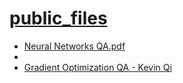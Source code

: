 # [public_files](https://files.coreja.com)
- [Neural Networks QA.pdf](./Neural%20Networks%20QA.pdf)
- 
- [Gradient Optimization QA - Kevin Qi](./GradientOptimizationQAKevinQi.pdf)
